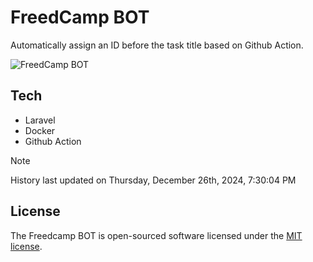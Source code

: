 # FreedCamp BOT

Automatically assign an ID before the task title based on Github Action.

![FreedCamp BOT](https://repository-images.githubusercontent.com/737932867/7d34798b-2680-471c-b089-a78a718d3d6a)

## Tech

- Laravel
- Docker
- Github Action

> [!NOTE]  
> History last updated on Thursday, December 26th, 2024, 7:30:04 PM

## License

The Freedcamp BOT is open-sourced software licensed under the [MIT license](https://opensource.org/licenses/MIT).
